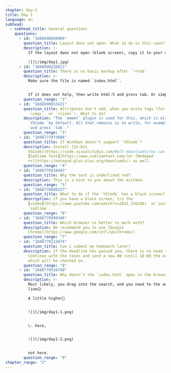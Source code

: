 ```yaml
---
chapter: day-1
title: Day 1
language: en
subhead:
  - subhead_title: General questions
    questions:
      - id: "1666698660906"
        question_title: Layout does not open. What to do in this case?
        description: |-
          If the layout does not open (blank screen), copy it to your drafts

          ![](/img/day1.jpg)
      - id: "1666699220811"
        question_title: There is no basic markup after `!+tab`
        description: >-
          Make sure the file is named `index.html`.


          If it does not help, then write html:5 and press tab. Or simply write html and select html:5 from the drop-down list (in the code editor in the `index.html` file)
        question_range: "2"
      - id: "1666699653431"
        question_title: Attributes don't add, when you write tags (for example `<﻿t>`,
          `<img>`, or `<link>`). What to do?
        description: "The `emmet` plugin is used for this, which is already installed in
          `VSCode `by default. All that remains is to write, for example: `img
          `and press `tab`."
        question_range: "3"
      - id: "1666777973886"
        question_title: I﻿f Windows doesn't support `VSCode`?
        description: I﻿nstall [32-bit
          VSCode](https://code.visualstudio.com/#alt-downloads)You can use
          [Sublime Text](https://www.sublimetext.com/)or [Nodepad
          ++](https://notepad-plus-plus.org/downloads/) as well.
        question_range: "4"
      - id: "1666778416442"
        question_title: Why the text is underlined red?
        description: This is a hint to you about the mistake.
        question_range: "5"
      - id: "1666778680157"
        question_title: What to do if the `VSCode` has a black screen?
        description: I﻿f you have a black screen, try the
          [video](https://www.youtube.com/watch?v=2835_ZJGCQA)  or install
          `sublime`.
        question_range: "6"
      - id: "1666778999346"
        question_title: Which browser is better to work with?
        description: W﻿e recommend you to use [Google
          Chrome](https://www.google.com/intl/uk/chrome/)
        question_range: "7"
      - id: "1666779123474"
        question_title: Сan i submit my homework later?
        description: If the deadline has passed you, there is no need to send this HW.
          Continue with the tasks and send a new HW (until 18:00 the next day),
          which will be checked on.
        question_range: "8"
      - id: "1666779534749"
        question_title: Why doesn't the `index.html` open in the browser?
        description: >-
          Most likely, you drag into the search, and you need to the address
          line😉

          A little higher🤗


          ![](/img/day1-1.png)


          \-﻿ here,


          ![](/img/day1-2.png)


          n﻿ot here.
        question_range: "9"
chapter_range: "2"
---
```

